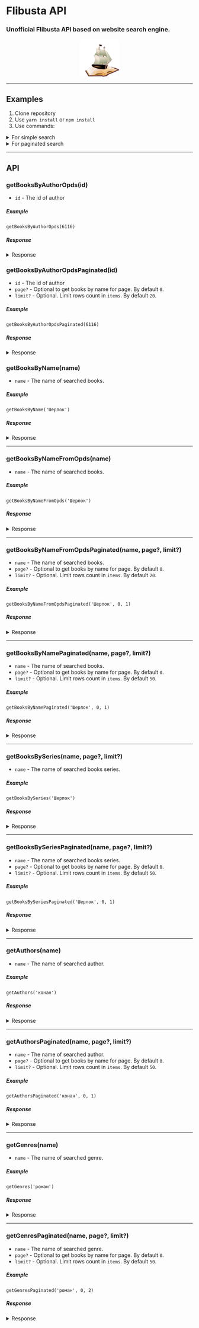 # Flibusta API

###  Unofficial Flibusta API based on website search engine.

<p align="center">
    <img src="images/bluebreeze_logo.png">
</p>

<hr/>

## Examples
1. Clone repository
2. Use `yarn install` or `npm install`
3. Use commands:

<details>
  <summary>For simple search</summary>

```sh
yarn example-search-book-by-name [book name]
```

```sh
yarn example-search-authors [author name]
```

```sh
yarn example-search-book-by-series [series name]
```
</details>

<details>
  <summary>For paginated search</summary>

```sh
yarn example-search-book-by-name-paginated [book name] [page number] [items limit count]
```

```sh
yarn example-search-authors-paginated [author name] [page number] [items limit count]
```

```sh
yarn example-search-book-by-series-paginated [series name] [page number] [items limit count]
```
</details>

<hr />

## API

### getBooksByAuthorOpds(id)
* `id` - The id of author

##### Example
`getBooksByAuthorOpds(6116)`

##### Response
<details>
  <summary>Response</summary>

```json
[
  {
    "author": [
      {
        "name": "Конан Дойль Артур",
        "uri": "/a/6116"
      }
    ],
    "title": "«Глория Скотт»",
    "updated": "2022-02-22T08:35:39+01:00",
    "categories": [
      "Классический детектив"
    ],
    "cover": "/i/0/214600/cover.jpg",
    "downloads": [
      {
        "link": "/b/214600/fb2",
        "type": "application/fb2+zip"
      },
      {
        "link": "/b/214600/html",
        "type": "application/html+zip"
      },
      {
        "link": "/b/214600/txt",
        "type": "application/txt+zip"
      },
      {
        "link": "/b/214600/rtf",
        "type": "application/rtf+zip"
      },
      {
        "link": "/b/214600/mobi",
        "type": "application/x-mobipocket-ebook"
      }
    ],
    "description": "<p class=book>Куда исчез фаворит предстоящих скачек жеребец Серебряный и кто убил его тренера? Кто пытается разлучить счастливых супругов Мунро и что за ужасное лицо появляется в окне соседнего дома? В какую аферу оказался вовлечен незадачливый биржевой маклер? И что делали таинственные гости из России в комнате пациента доктора Тревельяна? На эти вопросы берется ответить знаменитый Шерлок Холмс... </p>\n   <br/>Перевод: Любимова Галина<br/>Формат: fb2<br/>Язык: ru<br/>Размер: 62 Kb<br/>Скачиваний: 8387<br/>Серия: Рассказы о Шерлоке Холмсе — 2. Записки о Шерлоке Холмсе #4<br/>"
  },
  ...
]
```
</details>

### getBooksByAuthorOpdsPaginated(id)
* `id` - The id of author
* `page?` - Optional to get books by name for page. By default `0`.
* `limit?` - Optional. Limit rows count in `items`. By default `20`.

##### Example
`getBooksByAuthorOpdsPaginated(6116)`

##### Response
<details>
  <summary>Response</summary>

```json
{
  "items": [
    {
      "author": [
        {
          "name": "Конан Дойль Артур",
          "uri": "/a/6116"
        }
      ],
      "title": "«Глория Скотт»",
      "updated": "2022-02-22T08:35:39+01:00",
      "categories": [
        "Классический детектив"
      ],
      "cover": "/i/0/214600/cover.jpg",
      "downloads": [
        {
          "link": "/b/214600/fb2",
          "type": "application/fb2+zip"
        },
        {
          "link": "/b/214600/html",
          "type": "application/html+zip"
        },
        {
          "link": "/b/214600/txt",
          "type": "application/txt+zip"
        },
        {
          "link": "/b/214600/rtf",
          "type": "application/rtf+zip"
        },
        {
          "link": "/b/214600/mobi",
          "type": "application/x-mobipocket-ebook"
        }
      ],
      "description": "<p class=book>Куда исчез фаворит предстоящих скачек жеребец Серебряный и кто убил его тренера? Кто пытается разлучить счастливых супругов Мунро и что за ужасное лицо появляется в окне соседнего дома? В какую аферу оказался вовлечен незадачливый биржевой маклер? И что делали таинственные гости из России в комнате пациента доктора Тревельяна? На эти вопросы берется ответить знаменитый Шерлок Холмс... </p>\n   <br/>Перевод: Любимова Галина<br/>Формат: fb2<br/>Язык: ru<br/>Размер: 62 Kb<br/>Скачиваний: 8387<br/>Серия: Рассказы о Шерлоке Холмсе — 2. Записки о Шерлоке Холмсе #4<br/>"
    },
    ...
  ],
  "currentPage": 0,
  "hasNextPage": true,
  "hasPreviousPage": false
}
```
</details>

### getBooksByName(name)
* `name` - The name of searched books.

##### Example
`getBooksByName('Шерлок')`

##### Response
<details>
  <summary>Response</summary>

```json
[
  {
    "book": {
      "id": 402475,
      "name": "Шерлок Холмс и дело о папирусе (сборник) [= Шерлок Холмс против графа Дракулы (сборник)]"
    },
    "authors": [
      {
        "id": 33441,
        "name": "Дэвид Стюарт Дэвис"
      }
    ]
  },
  ...
]
```
</details>

<hr />

### getBooksByNameFromOpds(name)
* `name` - The name of searched books.

##### Example
`getBooksByNameFromOpds('Шерлок')`

##### Response
<details>
  <summary>Response</summary>

```json
[
  {
    "author": [
      {
        "name": "Талышханов Адиль",
        "uri": "/a/31745"
      }
    ],
    "title": "`Путь бесхвостой птички` или Иероглифика по методу Шерлока Холмса",
    "updated": "2022-02-18T07:21:09+01:00",
    "categories": [
      "Языкознание, иностранные языки"
    ],
    "downloads": [
      {
        "link": "/b/112478/download",
        "type": "application/pdf+rar"
      }
    ],
    "description": "Формат: pdf<br/>Язык: ru<br/>Размер: 564 Kb<br/>Скачиваний: 2632<br/>"
  },
  ...
]
```
</details>

<hr/>

### getBooksByNameFromOpdsPaginated(name, page?, limit?)
* `name` - The name of searched books.
* `page?` - Optional to get books by name for page. By default `0`.
* `limit?` - Optional. Limit rows count in `items`. By default `20`.

##### Example
`getBooksByNameFromOpdsPaginated('Шерлок', 0, 1)`

##### Response
<details>
  <summary>Response</summary>

```json
{
  "items": [
    {
      "author": [
        {
          "name": "Талышханов Адиль",
          "uri": "/a/31745"
        }
      ],
      "title": "`Путь бесхвостой птички` или Иероглифика по методу Шерлока Холмса",
      "updated": "2022-02-18T18:01:50+01:00",
      "categories": [
        "Языкознание, иностранные языки"
      ],
      "downloads": [
        {
          "link": "/b/112478/download",
          "type": "application/pdf+rar"
        }
      ],
      "description": "Формат: pdf<br/>Язык: ru<br/>Размер: 564 Kb<br/>Скачиваний: 2632<br/>"
    }
  ],
  "currentPage": 0,
  "totalCountItems": 228,
  "hasNextPage": true,
  "hasPreviousPage": false,
  "totalPages": 11
}
```
</details>

<hr/>

### getBooksByNamePaginated(name, page?, limit?)
* `name` - The name of searched books.
* `page?` - Optional to get books by name for page. By default `0`.
* `limit?` - Optional. Limit rows count in `items`. By default `50`.

##### Example
`getBooksByNamePaginated('Шерлок', 0, 1)`

##### Response
<details>
  <summary>Response</summary>

```json
{
  "items": [
    {
      "book": {
        "id": 402475,
        "name": "Шерлок Холмс и дело о папирусе (сборник) [= Шерлок Холмс против графа Дракулы (сборник)]"
      },
      "authors": [
        {
          "id": 33441,
          "name": "Дэвид Стюарт Дэвис"
        }
      ]
    }
  ],
  "currentPage": 0,
  "totalCountItems": 228,
  "totalPages": 5,
  "hasNextPage": true,
  "hasPreviousPage": false
}
```
</details>

<hr/>

### getBooksBySeries(name, page?, limit?)
* `name` - The name of searched books series.

##### Example
`getBooksBySeries('Шерлок')`

##### Response
<details>
  <summary>Response</summary>

```json
[
  {
    "id": 242,
    "name": "Шерлок Холмс с иллюстрациями",
    "books": 11
  },
  {
    "id": 30097,
    "name": "Шерлок Холмс. Игра продолжается",
    "books": 61
  },
  {
    "id": 4154,
    "name": "Шерлок Холмс. Новые приключения",
    "books": 8
  },
  ...
]
```
</details>

<hr/>

### getBooksBySeriesPaginated(name, page?, limit?)
* `name` - The name of searched books series.
* `page?` - Optional to get books by name for page. By default `0`.
* `limit?` - Optional. Limit rows count in `items`. By default `50`.

##### Example
`getBooksBySeriesPaginated('Шерлок', 0, 1)`

##### Response
<details>
  <summary>Response</summary>

```json
{
  "items": [
    {
      "id": 242,
      "name": "Шерлок Холмс с иллюстрациями",
      "books": 11
    }
  ],
  "currentPage": 0,
  "totalCountItems": 39,
  "totalPages": 1,
  "hasNextPage": false,
  "hasPreviousPage": false
}
```
</details>

<hr/>

### getAuthors(name)
* `name` - The name of searched author.

##### Example
`getAuthors('конан')`

##### Response
<details>
    <summary>Response</summary>

```json
[
  {
    "id": 6116,
    "name": "Артур Конан Дойль",
    "books": 584,
    "translations": -1
  },
  {
    "id": 17933,
    "name": "Адриан Конан Дойл",
    "books": 37,
    "translations": -1
  },
  {
    "id": 147059,
    "name": "Андреас Конанос (архимандрит)",
    "books": 19,
    "translations": -1
  },
  {
    "id": 6118,
    "name": "Сьюзан Конант",
    "books": 4,
    "translations": -1
  },
  {
    "id": 58754,
    "name": "Александр Конаныхин",
    "books": -1,
    "translations": 1
  }
]
```
</details>

<hr />

### getAuthorsPaginated(name, page?, limit?)
* `name` - The name of searched author.
* `page?` - Optional to get books by name for page. By default `0`.
* `limit?` - Optional. Limit rows count in `items`. By default `50`.

##### Example
`getAuthorsPaginated('конан', 0, 1)`

##### Response
<details>
    <summary>Response</summary>

```json
{
  "items": [
    {
      "id": 6116,
      "name": "Артур Конан Дойль",
      "books": 584,
      "translations": -1
    }
  ],
  "currentPage": 0,
  "totalCountItems": 5,
  "totalPages": 1,
  "hasNextPage": false,
  "hasPreviousPage": false
}
```
</details>

<hr />

### getGenres(name)
* `name` - The name of searched genre.

##### Example
`getGenres('роман')`

##### Response
<details>
    <summary>Response</summary>

```json
[
  {
    "id": "det_irony",
    "name": "Иронический детектив, дамский детективный роман"
  },
  {
    "id": "love_contemporary",
    "name": "Современные любовные романы"
  },
  {
    "id": "love_history",
    "name": "Исторические любовные романы"
  },
  {
    "id": "love_detective",
    "name": "Остросюжетные любовные романы"
  },
  {
    "id": "love_short",
    "name": "Короткие любовные романы"
  },
  {
    "id": "love",
    "name": "Любовные романы"
  },
  {
    "id": "love_sf",
    "name": "Любовное фэнтези, любовно-фантастические романы "
  },
  {
    "id": "tale_chivalry",
    "name": "Рыцарский роман"
  },
  {
    "id": "adv_story",
    "name": "Авантюрный роман"
  },
  {
    "id": "gothic_novel",
    "name": "Готический роман"
  },
  {
    "id": "great_story",
    "name": "Роман, повесть"
  },
  {
    "id": "astrology",
    "name": "Астрология и хиромантия"
  }
]
```
</details>

<hr />

### getGenresPaginated(name, page?, limit?)
* `name` - The name of searched genre.
* `page?` - Optional to get books by name for page. By default `0`.
* `limit?` - Optional. Limit rows count in `items`. By default `50`.

##### Example
`getGenresPaginated('роман', 0, 2)`

##### Response
<details>
    <summary>Response</summary>

```json
{
  "items": [
    {
      "id": "det_irony",
      "name": "Иронический детектив, дамский детективный роман"
    },
    {
      "id": "love_contemporary",
      "name": "Современные любовные романы"
    }
  ],
  "currentPage": 0,
  "totalCountItems": 12,
  "totalPages": 1,
  "hasNextPage": false,
  "hasPreviousPage": false
}
```
</details>
